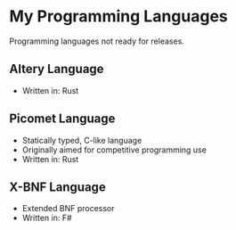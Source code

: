 # My Programming Languages

Programming languages not ready for releases.

## Altery Language

- Written in: Rust

## Picomet Language

- Statically typed, C-like language
- Originally aimed for competitive programming use
- Written in: Rust

## X-BNF Language

- Extended BNF processor
- Written in: F#
